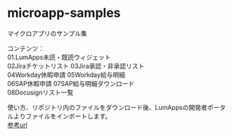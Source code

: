 # microapp-samples
マイクロアプリのサンプル集

コンテンツ：<br>
01.LumApps未読・既読ウィジェット<br>
02Jiraチケットリスト
03Jira承認・非承認リスト<br>
04Workday休暇申請
05Workday給与明細<br>
06SAP休暇申請
07SAP給与明細ダウンロード<br>
08Docusignリスト一覧<br>

使い方、リポジトリ内のファイルをダウンロード後、LumAppsの開発者ポータルよりファイルをインポートします。<br>
[参考url](https://docs.lumapps.com/docs/docs/knowledge-knowledge-management-landing/knowledge-l40063457350627685)





